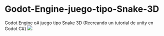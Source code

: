 # Godot-Engine-juego-tipo-Snake-3D
Godot Engine c# juego tipo Snake 3D (Recreando un tutorial de unity en Godot C#)
<img src="http://drive.google.com/uc?export=view&id=1vBLgElmo7jU6eP5wADn9JI90CmoJuAAE">
